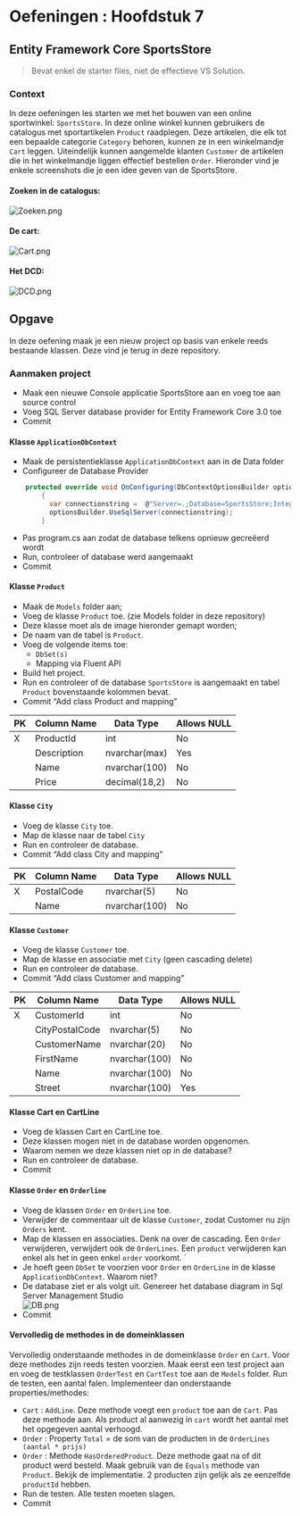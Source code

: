 # Oefeningen : Hoofdstuk 7
## Entity Framework Core SportsStore 
> Bevat enkel de starter files, niet de effectieve VS Solution.

### Context 

In deze oefeningen les starten we met het bouwen van een online sportwinkel: `SportsStore`. In deze online winkel kunnen gebruikers de catalogus met sportartikelen `Product` raadplegen. Deze artikelen, die elk tot een bepaalde categorie `Category` behoren, kunnen ze in een winkelmandje `Cart` leggen. Uiteindelijk kunnen aangemelde klanten `Customer` de artikelen die in het winkelmandje liggen effectief bestellen `Order`. Hieronder vind je enkele screenshots die je een idee geven van de SportsStore.

#### Zoeken in de catalogus:
![Zoeken.png](https://webiii.github.io/portal/docs/H07/fig1.png "Zoeken")

#### De cart: 
![Cart.png](https://webiii.github.io/portal/docs/H07/fig2.png "Cart")

#### Het DCD:
![DCD.png](https://webiii.github.io/portal/docs/H07/fig3.png "DCD")

## Opgave 
In deze oefening maak je een nieuw project op basis van enkele reeds bestaande klassen. Deze vind je terug in deze repository.
### Aanmaken project 
  - Maak een nieuwe Console applicatie SportsStore aan en voeg toe aan source control
  - Voeg SQL Server database provider for Entity Framework Core 3.0 toe 
  - Commit 
  
#### Klasse `ApplicationDbContext`
- Maak de persistentieklasse `ApplicationDbContext` aan in de Data folder 
- Configureer de Database Provider 
```cs
    protected override void OnConfiguring(DbContextOptionsBuilder optionsBuilder) 
        { 
          var connectionstring =  @"Server=.;Database=SportsStore;Integrated Security=True;"; 
          optionsBuilder.UseSqlServer(connectionstring); 
        } 
```
- Pas program.cs aan zodat de database telkens opnieuw gecreëerd wordt 
- Run, controleer of database werd aangemaakt 
- Commit

#### Klasse `Product`
- Maak de `Models` folder aan; 
- Voeg de klasse `Product` toe. (zie Models folder in deze repository)
- Deze klasse moet als de image hieronder gemapt worden;
- De naam van de tabel is `Product`.
- Voeg de volgende items toe:
  - `DbSet(s)`
  - Mapping via Fluent API 
- Build het project. 
- Run en controleer of de database `SportsStore` is aangemaakt en tabel `Product` bovenstaande kolommen bevat.  
- Commit “Add class Product and mapping”

| PK  | Column Name | Data Type     | Allows NULL |
| --- | ----------- | ------------- | ----------- |
| X   | ProductId   | int           | No          |
|     | Description | nvarchar(max) | Yes         |
|     | Name        | nvarchar(100) | No          |
|     | Price       | decimal(18,2) | No          |

#### Klasse `City` 
- Voeg de klasse `City` toe.  
- Map de klasse naar de tabel `City`
- Run en controleer de database. 
- Commit “Add class City and mapping”

| PK  | Column Name | Data Type     | Allows NULL |
| --- | ----------- | ------------- | ----------- |
| X   | PostalCode  | nvarchar(5)   | No          |
|     | Name        | nvarchar(100) | No          |

#### Klasse `Customer` 
- Voeg de klasse `Customer` toe.  
- Map de klasse en associatie met `City` (geen cascading delete) 
- Run en controleer de database. 
- Commit “Add class Customer and mapping”

| PK  | Column Name    | Data Type     | Allows NULL |
| --- | -------------- | ------------- | ----------- |
| X   | CustomerId     | int           | No          |
|     | CityPostalCode | nvarchar(5)   | No          |
|     | CustomerName   | nvarchar(20)  | No          |
|     | FirstName      | nvarchar(100) | No          |
|     | Name           | nvarchar(100) | No          |
|     | Street         | nvarchar(100) | Yes         |

#### Klasse Cart en CartLine 
- Voeg de klassen Cart en CartLine toe. 
- Deze klassen mogen niet in de database worden opgenomen. 
- Waarom nemen we deze klassen niet op in de database?
- Run en controleer de database. 
- Commit 

#### Klasse `Order` en `Orderline`
- Voeg de klassen `Order` en `OrderLine` toe.  
- Verwijder de commentaar uit de klasse `Customer`, zodat Customer nu zijn `Orders` kent. 
- Map de klassen en associaties. Denk na over de cascading. Een `Order` verwijderen, verwijdert ook de `OrderLines`. Een `product` verwijderen kan enkel als het in geen enkel `order` voorkomt. `
- Je hoeft geen `DbSet` te voorzien voor `Order` en `OrderLine` in de klasse `ApplicationDbContext`. Waarom niet? 
- De database ziet er als volgt uit. Genereer het database diagram in Sql Server Management Studio  
![DB.png](https://webiii.github.io/portal/docs/H07/fig4.png "DB")
- Commit

#### Vervolledig de methodes in de domeinklassen 
Vervolledig onderstaande methodes in de domeinklasse `Order` en `Cart`. Voor deze methodes zijn reeds testen voorzien. Maak eerst een test project aan en voeg de testklassen `OrderTest` en `CartTest` toe aan de `Models` folder. Run de testen, een aantal falen. Implementeer dan onderstaande properties/methodes:
- `Cart` : `AddLine`. Deze methode voegt een `product` toe aan de `Cart`. Pas deze methode aan. Als product al aanwezig in `cart` wordt het aantal met het opgegeven aantal verhoogd.  
- `Order` : Property `Total`  = de som van de producten in de `OrderLines (aantal * prijs)` 
- `Order` : Methode `HasOrderedProduct`. Deze methode gaat na of dit product werd besteld. Maak gebruik van de `Equals` methode van `Product`. Bekijk de implementatie. 2 producten zijn gelijk als ze eenzelfde `productId` hebben.  
- Run de testen. Alle testen moeten slagen. 
- Commit
